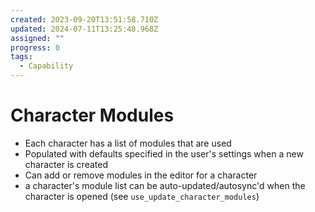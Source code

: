 ```yaml
---
created: 2023-09-20T13:51:58.710Z
updated: 2024-07-11T13:25:48.968Z
assigned: ""
progress: 0
tags:
  - Capability
---
```


# Character Modules

- Each character has a list of modules that are used
- Populated with defaults specified in the user's settings when a new character is created
- Can add or remove modules in the editor for a character
- a character's module list can be auto-updated/autosync'd when the character is opened (see `use_update_character_modules`)
